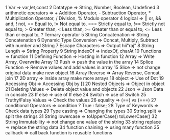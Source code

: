1 Var                       => var,let,const
2 Datatype                  => String, Number, Boolean, Undefined
3 arithmetic operators      =>  + Addition Operator, - Subtraction Operator, * Multiplication Operator, / Division, % Modulo operator
4 logical                   => || or, && and, ! not, == Equal to, != Not equal to, === Strictly equal to, !== Strictly not equal to, > Greater than, < Less than, >= Greater than or equal to, <= Less than or equal to, ? Ternary operator
5 String Concatenation      => String Concatenation
6 Dynamic Type Conversion   => Concat, Multiply, Subtract with number and String
7 Escape Characters         => Output hii"raj"
8 String Length             => String Property
9 String indexOf            => indexOf, charAt
10 Functions                => function
11 Defining Function        => Hosting in function 
12 Array                    => Write Array, Overwrite  Array
13 Push                     => push the value in the array
14 Splice Function          => Remove values and add values in array
15 Slice                    => not change original data make new object
16 Array Reverse            => Array Reverse, Concat, join 
17 2D array                 => inside array make more arrays
18 object                   => Use of Dot
19 Accessing Obj            => Accessing Obj by []
20 Nested Objects           => Object in object 
21 Deleting Values          => Delete object value and objects
22 Json                     => Json Data in console
23 If else                  => use of If else
24 Switch                   => use of Switch 
25 Truthy/Falsy Values      => Check the values
26 equality                 => (==) vs (===) 
27 conditional Operators    => condition ? True  :  false;
28 Type of Keywords         => Check data types
29 Type casting             => Changing the types
30 String.split             => split the strings
31 String lowercase         => toUpperCase() toLowerCase()
32 String Immutability      => not change one value of the string
33 string replace           => replace the string data 
34 function chaining        => using many function 
35 callback                 => call back function is reusable functions     


